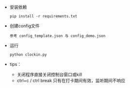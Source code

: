  
- 安装依赖  

    ```
    pip install -r requirements.txt
    ```

- 创建config文件  

    ```
    参考 config_template.json 与 config_demo.json
    ```

- 运行  

    ```
    python clockin.py
    ```

- tips：
    - 关闭程序直接关闭控制台窗口或kill
    - ctrl+c / ctrl break 只有在打卡期间有效，监听期间不响应
